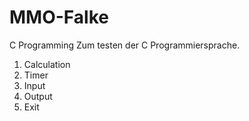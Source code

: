 # MMO-Falke
C Programming
Zum testen der C Programmiersprache.

1. Calculation
2. Timer
3. Input
4. Output
5. Exit


